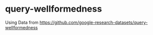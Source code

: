 # query-wellformedness

Using Data from https://github.com/google-research-datasets/query-wellformedness
